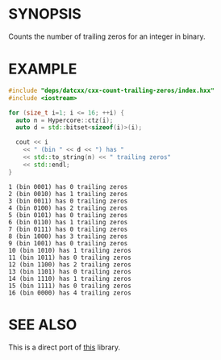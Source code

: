 # SYNOPSIS
Counts the number of trailing zeros for an integer in binary.


# EXAMPLE

```c++
#include "deps/datcxx/cxx-count-trailing-zeros/index.hxx"
#include <iostream>

for (size_t i=1; i <= 16; ++i) {
  auto n = Hypercore::ctz(i);
  auto d = std::bitset<sizeof(i)>(i);

  cout << i
    << " (bin " << d << ") has "
    << std::to_string(n) << " trailing zeros"
    << std::endl;
}
```

```
1 (bin 0001) has 0 trailing zeros
2 (bin 0010) has 1 trailing zeros
3 (bin 0011) has 0 trailing zeros
4 (bin 0100) has 2 trailing zeros
5 (bin 0101) has 0 trailing zeros
6 (bin 0110) has 1 trailing zeros
7 (bin 0111) has 0 trailing zeros
8 (bin 1000) has 3 trailing zeros
9 (bin 1001) has 0 trailing zeros
10 (bin 1010) has 1 trailing zeros
11 (bin 1011) has 0 trailing zeros
12 (bin 1100) has 2 trailing zeros
13 (bin 1101) has 0 trailing zeros
14 (bin 1110) has 1 trailing zeros
15 (bin 1111) has 0 trailing zeros
16 (bin 0000) has 4 trailing zeros
```


# SEE ALSO

This is a direct port of [this][0] library.

[0]:https://github.com/mikolalysenko/count-trailing-zeros

